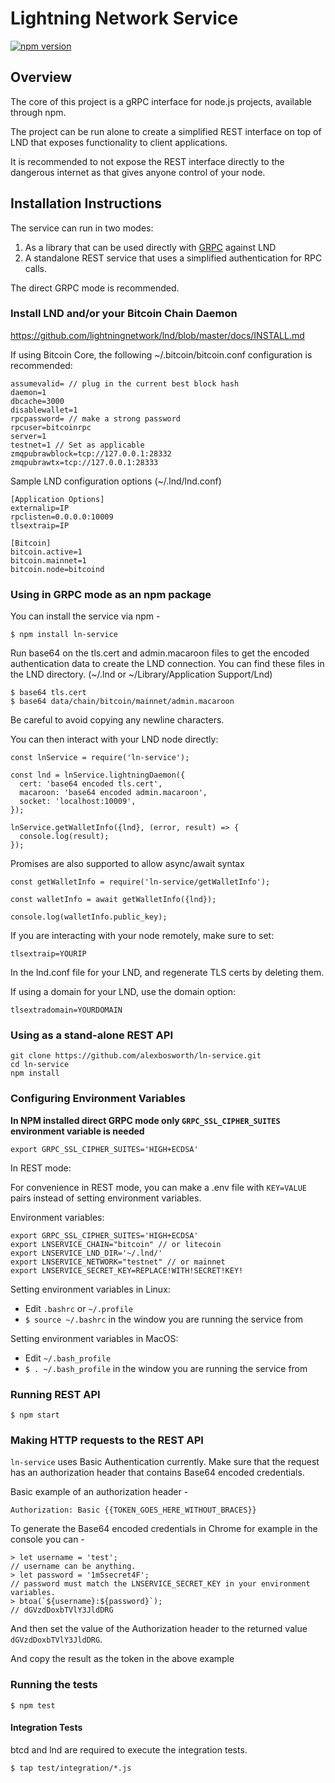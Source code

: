 # Lightning Network Service

[![npm version](https://badge.fury.io/js/ln-service.svg)](https://badge.fury.io/js/ln-service)

## Overview

The core of this project is a gRPC interface for node.js projects, available through npm.

The project can be run alone to create a simplified REST interface on top of LND that exposes functionality to client applications.

It is recommended to not expose the REST interface directly to the dangerous internet as that gives anyone control of your node.

## Installation Instructions

The service can run in two modes:

1. As a library that can be used directly with [GRPC](https://grpc.io/) against LND
2. A standalone REST service that uses a simplified authentication for RPC calls.

The direct GRPC mode is recommended.

### Install LND and/or your Bitcoin Chain Daemon

https://github.com/lightningnetwork/lnd/blob/master/docs/INSTALL.md

If using Bitcoin Core, the following ~/.bitcoin/bitcoin.conf configuration is recommended:

```
assumevalid= // plug in the current best block hash
daemon=1
dbcache=3000
disablewallet=1
rpcpassword= // make a strong password
rpcuser=bitcoinrpc
server=1
testnet=1 // Set as applicable
zmqpubrawblock=tcp://127.0.0.1:28332
zmqpubrawtx=tcp://127.0.0.1:28333
```

Sample LND configuration options (~/.lnd/lnd.conf)

```
[Application Options]
externalip=IP
rpclisten=0.0.0.0:10009
tlsextraip=IP

[Bitcoin]
bitcoin.active=1
bitcoin.mainnet=1
bitcoin.node=bitcoind
```

### Using in GRPC mode as an npm package

You can install the service via npm -

    $ npm install ln-service

Run base64 on the tls.cert and admin.macaroon files to get the encoded
authentication data to create the LND connection. You can find these files in
the LND directory. (~/.lnd or ~/Library/Application Support/Lnd)

    $ base64 tls.cert
    $ base64 data/chain/bitcoin/mainnet/admin.macaroon

Be careful to avoid copying any newline characters.

You can then interact with your LND node directly:

    const lnService = require('ln-service');
    
    const lnd = lnService.lightningDaemon({
      cert: 'base64 encoded tls.cert',
      macaroon: 'base64 encoded admin.macaroon',
      socket: 'localhost:10009',
    });
    
    lnService.getWalletInfo({lnd}, (error, result) => {
      console.log(result);
    });

Promises are also supported to allow async/await syntax

    const getWalletInfo = require('ln-service/getWalletInfo');
    
    const walletInfo = await getWalletInfo({lnd});
    
    console.log(walletInfo.public_key);

If you are interacting with your node remotely, make sure to set:

    tlsextraip=YOURIP

In the lnd.conf file for your LND, and regenerate TLS certs by deleting them.

If using a domain for your LND, use the domain option:

    tlsextradomain=YOURDOMAIN

### Using as a stand-alone REST API

    git clone https://github.com/alexbosworth/ln-service.git
    cd ln-service
    npm install

### Configuring Environment Variables

**In NPM installed direct GRPC mode only `GRPC_SSL_CIPHER_SUITES` environment
variable is needed**

    export GRPC_SSL_CIPHER_SUITES='HIGH+ECDSA'

In REST mode:

For convenience in REST mode, you can make a .env file with `KEY=VALUE` pairs
instead of setting environment variables.

Environment variables:

    export GRPC_SSL_CIPHER_SUITES='HIGH+ECDSA'
    export LNSERVICE_CHAIN="bitcoin" // or litecoin
    export LNSERVICE_LND_DIR='~/.lnd/'
    export LNSERVICE_NETWORK="testnet" // or mainnet
    export LNSERVICE_SECRET_KEY=REPLACE!WITH!SECRET!KEY!

Setting environment variables in Linux:

- Edit `.bashrc` or `~/.profile`
- `$ source ~/.bashrc` in the window you are running the service from

Setting environment variables in MacOS:

- Edit `~/.bash_profile`
- `$ . ~/.bash_profile` in the window you are running the service from

### Running REST API

    $ npm start

### Making HTTP requests to the REST API

`ln-service` uses Basic Authentication currently.  Make sure that the request has an authorization header that contains Base64 encoded credentials.

Basic example of an authorization header -

    Authorization: Basic {{TOKEN_GOES_HERE_WITHOUT_BRACES}}

To generate the Base64 encoded credentials in Chrome for example in the console you can -

    > let username = 'test';
    // username can be anything.
    > let password = '1m5secret4F';
    // password must match the LNSERVICE_SECRET_KEY in your environment variables.
    > btoa(`${username}:${password}`);
    // dGVzdDoxbTVlY3JldDRG

And then set the value of the Authorization header to the returned value `dGVzdDoxbTVlY3JldDRG`.

And copy the result as the token in the above example

### Running the tests

    $ npm test

#### Integration Tests

btcd and lnd are required to execute the integration tests.

    $ tap test/integration/*.js

